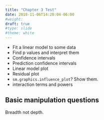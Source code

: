 ```yaml
---
title: "Chapter 3 Test"
date: 2018-11-06T14:20:04-06:00
#weight: 
draft: true
#type: slide
#theme: white
---
```


* Fit a linear model to some data
* Find p values and interpret them
* Confidence intervals
* Prediction confidence intervals
* Linear model plot
* Residual plot
* `sm.graphics.influence_plot`? Show them.
* interaction terms and powers 

## Basic manipulation questions

Breadth not depth.

